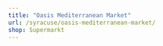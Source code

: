 ```yaml
---
title: "Oasis Mediterranean Market"
url: /syracuse/oasis-mediterranean-market/
shop: Supermarkt
---
```

